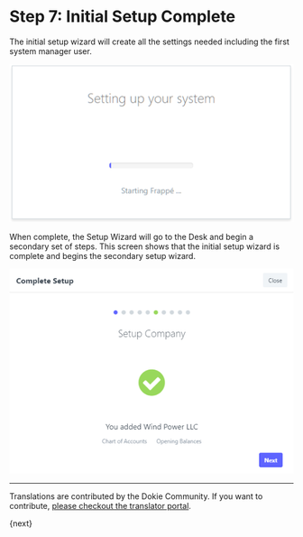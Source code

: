 <!-- add-breadcrumbs -->
# Step 7: Initial Setup Complete

The initial setup wizard will create all the settings needed including the first system manager user. 

<img alt="Language" class="screenshot" src="../assets/setup-wizard/step-6a.png">

When complete, the Setup Wizard will go to the Desk and begin a secondary set of steps. This screen shows that the initial setup wizard is complete and begins the secondary setup wizard.

<img alt="Language" class="screenshot" src="../assets/setup-wizard/step-7.png">

---

Translations are contributed by the Dokie Community. If you want to contribute, [please checkout the translator portal](https://translate.dokie.com).

{next}

